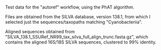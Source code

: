Test data for the "autoref" workflow, using the PhAT algorithm.

Files are obtained from the SILVA database, version 138.1, from which I selected just the sequences/taxopaths matching "Cyanobacteriia".

Aligned sequences obtained from "SILVA_138.1_SSURef_NR99_tax_silva_full_align_trunc.fasta.gz", which contains the aligned 16S/18S SILVA sequences, clustered to 99% identity.
